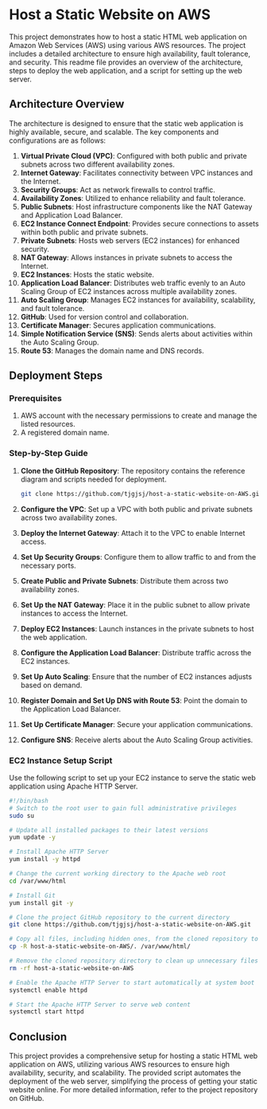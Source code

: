 # Host a Static Website on AWS

This project demonstrates how to host a static HTML web application on Amazon Web Services (AWS) using various AWS resources. The project includes a detailed architecture to ensure high availability, fault tolerance, and security. This readme file provides an overview of the architecture, steps to deploy the web application, and a script for setting up the web server.

## Architecture Overview

The architecture is designed to ensure that the static web application is highly available, secure, and scalable. The key components and configurations are as follows:

1. **Virtual Private Cloud (VPC)**: Configured with both public and private subnets across two different availability zones.
2. **Internet Gateway**: Facilitates connectivity between VPC instances and the Internet.
3. **Security Groups**: Act as network firewalls to control traffic.
4. **Availability Zones**: Utilized to enhance reliability and fault tolerance.
5. **Public Subnets**: Host infrastructure components like the NAT Gateway and Application Load Balancer.
6. **EC2 Instance Connect Endpoint**: Provides secure connections to assets within both public and private subnets.
7. **Private Subnets**: Hosts web servers (EC2 instances) for enhanced security.
8. **NAT Gateway**: Allows instances in private subnets to access the Internet.
9. **EC2 Instances**: Hosts the static website.
10. **Application Load Balancer**: Distributes web traffic evenly to an Auto Scaling Group of EC2 instances across multiple availability zones.
11. **Auto Scaling Group**: Manages EC2 instances for availability, scalability, and fault tolerance.
12. **GitHub**: Used for version control and collaboration.
13. **Certificate Manager**: Secures application communications.
14. **Simple Notification Service (SNS)**: Sends alerts about activities within the Auto Scaling Group.
15. **Route 53**: Manages the domain name and DNS records.

## Deployment Steps

### Prerequisites

1. AWS account with the necessary permissions to create and manage the listed resources.
2. A registered domain name.

### Step-by-Step Guide

1. **Clone the GitHub Repository**: The repository contains the reference diagram and scripts needed for deployment.

   ```bash
   git clone https://github.com/tjgjsj/host-a-static-website-on-AWS.git
   ```

2. **Configure the VPC**: Set up a VPC with both public and private subnets across two availability zones.

3. **Deploy the Internet Gateway**: Attach it to the VPC to enable Internet access.

4. **Set Up Security Groups**: Configure them to allow traffic to and from the necessary ports.

5. **Create Public and Private Subnets**: Distribute them across two availability zones.

6. **Set Up the NAT Gateway**: Place it in the public subnet to allow private instances to access the Internet.

7. **Deploy EC2 Instances**: Launch instances in the private subnets to host the web application.

8. **Configure the Application Load Balancer**: Distribute traffic across the EC2 instances.

9. **Set Up Auto Scaling**: Ensure that the number of EC2 instances adjusts based on demand.

10. **Register Domain and Set Up DNS with Route 53**: Point the domain to the Application Load Balancer.

11. **Set Up Certificate Manager**: Secure your application communications.

12. **Configure SNS**: Receive alerts about the Auto Scaling Group activities.

### EC2 Instance Setup Script

Use the following script to set up your EC2 instance to serve the static web application using Apache HTTP Server.

```bash
#!/bin/bash
# Switch to the root user to gain full administrative privileges
sudo su

# Update all installed packages to their latest versions
yum update -y

# Install Apache HTTP Server
yum install -y httpd

# Change the current working directory to the Apache web root
cd /var/www/html

# Install Git
yum install git -y

# Clone the project GitHub repository to the current directory
git clone https://github.com/tjgjsj/host-a-static-website-on-AWS.git

# Copy all files, including hidden ones, from the cloned repository to the Apache web root
cp -R host-a-static-website-on-AWS/. /var/www/html/

# Remove the cloned repository directory to clean up unnecessary files
rm -rf host-a-static-website-on-AWS

# Enable the Apache HTTP Server to start automatically at system boot
systemctl enable httpd

# Start the Apache HTTP Server to serve web content
systemctl start httpd
```

## Conclusion

This project provides a comprehensive setup for hosting a static HTML web application on AWS, utilizing various AWS resources to ensure high availability, security, and scalability. The provided script automates the deployment of the web server, simplifying the process of getting your static website online. For more detailed information, refer to the project repository on GitHub.
